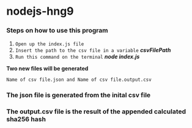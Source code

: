 # nodejs-hng9

### Steps on how to use this program

1. `Open up the index.js file`
2. `Insert the path to the csv file in a variable` ***csvFilePath***
3. `Run this command on the terminal` ***node index.js***

**Two new files will be generated** 
```
Name of csv file.json and Name of csv file.output.csv
```
### The json file is generated from the inital csv file 
### The output.csv file is the result of the appended calculated sha256 hash
